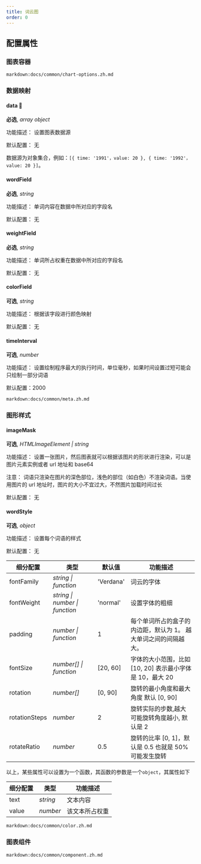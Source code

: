 ```yaml
---
title: 词云图
order: 0
---
```


## 配置属性

### 图表容器

`markdown:docs/common/chart-options.zh.md`

### 数据映射

#### data 📌

**必选**, _array object_

功能描述： 设置图表数据源

默认配置： 无

数据源为对象集合，例如：`[{ time: '1991'，value: 20 }, { time: '1992'，value: 20 }]`。

#### wordField

**必选**, _string_

功能描述： 单词内容在数据中所对应的字段名

默认配置： 无

#### weightField

**必选**, _string_

功能描述： 单词所占权重在数据中所对应的字段名

默认配置： 无

#### colorField

**可选**, _string_

功能描述： 根据该字段进行颜色映射

默认配置： 无

#### timeInterval

**可选**, _number_

功能描述： 设置绘制程序最大的执行时间，单位毫秒，如果时间设置过短可能会只绘制一部分词语

默认配置：2000

`markdown:docs/common/meta.zh.md`

### 图形样式

#### imageMask

**可选**, _HTMLImageElement \| string_

功能描述： 设置一张图片，然后图表就可以根据该图片的形状进行渲染，可以是图片元素实例或者 url 地址和 base64

注意： 词语只渲染在图片的深色部位，浅色的部位（如白色）不渲染词语。当使用图片的 url 地址时，图片的大小不宜过大，不然图片加载时间过长

默认配置： 无

#### wordStyle

**可选**, _object_

功能描述： 设置每个词语的样式

默认配置： 无

| 细分配置      | 类型                           | 默认值    | 功能描述                                                        |
| ------------- | ------------------------------ | --------- | --------------------------------------------------------------- |
| fontFamily    | _string \| function_           | 'Verdana' | 词云的字体                                                      |
| fontWeight    | _string \| number \| function_ | 'normal'  | 设置字体的粗细                                                  |
| padding       | _number \| function_           | 1         | 每个单词所占的盒子的内边距，默认为 1。 越大单词之间的间隔越大。 |
| fontSize      | _number[] \| function_         | [20, 60]  | 字体的大小范围，比如 [10, 20] 表示最小字体是 10，最大 20        |
| rotation      | _number[]_                     | [0, 90]   | 旋转的最小角度和最大角度 默认 [0, 90]                           |
| rotationSteps | _number_                       | 2         | 旋转实际的步数,越大可能旋转角度越小, 默认是 2                   |
| rotateRatio   | _number_                       | 0.5       | 旋转的比率 [0, 1]，默认是 0.5 也就是 50%可能发生旋转            |

以上，某些属性可以设置为一个函数，其函数的参数是一个`object`，其属性如下

| 细分配置 | 类型                                | 功能描述                                             |
| -------- | ----------------------------------- | ---------------------------------------------------- |
| text     | _string_                            | 文本内容                                             |
| value    | _number_                            | 该文本所占权重                                       |

`markdown:docs/common/color.zh.md`

### 图表组件

`markdown:docs/common/component.zh.md`
